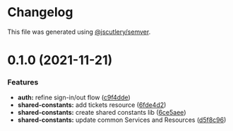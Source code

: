 # Changelog

This file was generated using [@jscutlery/semver](https://github.com/jscutlery/semver).

# 0.1.0 (2021-11-21)


### Features

* **auth:** refine sign-in/out flow ([c9f4dde](https://github.com/getlarge/ticketing/commit/c9f4dded684b8abe1132f6bb3bf31db4fd9f0747))
* **shared-constants:** add tickets resource ([6fde4d2](https://github.com/getlarge/ticketing/commit/6fde4d2a416d1ff40653eb27e74bf9e7ddf74432))
* **shared-constants:** create shared constants lib ([6ce5aee](https://github.com/getlarge/ticketing/commit/6ce5aee4bbd6554e9c59e22b79520a88ce0fea45))
* **shared-constants:** update common Services and Resources ([d5f8c96](https://github.com/getlarge/ticketing/commit/d5f8c9660b6ecd495be72b36b03781da0ab8995f))
